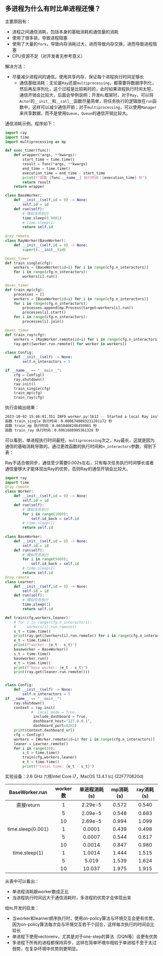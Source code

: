 ## 多进程为什么有时比单进程还慢？

主要原因有：

* 进程之间通信消耗，包括本身的基础消耗和通信量的消耗
* 使用了很多锁，导致进程阻塞
* 使用了大量的`fork`，导致内存消耗过大，进而导致内存交换，进而导致进程阻塞
* CPU资源不足（对开发者无参考意义）

解决方法：
* 尽量减少进程间的通信，使用共享内存，保证每个进程执行时间足够长
  * 通信基础消耗：无论是`Ray`还是`multiprocessing`，都需要将数据序列化，然后再反序列化，这个过程是比较耗时的，此时如果进程执行时间太短，通信开销会比较大，后面会举例说明；开发`RL`框架时，对于`Ray`，可以将`Actor`的`__init__`和`__call__`函数尽量简单，将任务执行的逻辑放在`run`函数中，这样可以减少通信开销；对于`multiprocessing`，可以使用`Manager`来共享数据，而不是使用`Queue`，`Queue`的通信开销比较大。
  

通信消耗示例，程序如下：

```python
import ray
import time
import multiprocessing as mp

def exec_timer(func):
    def wrapper(*args, **kwargs):
        start_time = time.time()
        result = func(*args, **kwargs)
        end_time = time.time()
        execution_time = end_time - start_time
        print(f"函数 {func.__name__} 执行时间：{execution_time} 秒")
        return result
    return wrapper

class BaseWorker:
    def __init__(self,id = 0) -> None:
        self.id = id
    def run(self):
        # 模拟任务执行
        time.sleep(0.0001)
        # time.sleep(1)
        return self.id
    
@ray.remote
class RayWorker(BaseWorker):
    def __init__(self,id = 0) -> None:
        super().__init__(id)

@exec_timer
def train_single(cfg):
    workers = [BaseWorker(id=i) for i in range(cfg.n_interactors)]
    for i in range(cfg.n_interactors):
        workers[i].run()

@exec_timer
def train_mp(cfg):
    processes = []
    workers = [BaseWorker(id=i) for i in range(cfg.n_interactors)]
    for i in range(cfg.n_interactors):
        processes.append(mp.Process(target=workers[i].run))
        processes[i].start()
    for i in range(cfg.n_interactors):
        processes[i].join()

@exec_timer
def train_ray(cfg):
    workers = [RayWorker.remote(id=i) for i in range(cfg.n_interactors)]
    ray.get([worker.run.remote() for worker in workers])

class Config:
    def __init__(self) -> None:
        self.n_interactors = 5

if __name__ == "__main__":
    cfg = Config()
    ray.shutdown()
    ray.init()
    train_single(cfg)
    train_mp(cfg)
    train_ray(cfg)
```

执行会输出结果：
```bash
2023-10-02 15:46:01,351 INFO worker.py:1612 -- Started a local Ray instance. View the dashboard at http://127.0.0.1:8265 
函数 train_single 执行时间：0.0006740093231201172 秒
函数 train_mp 执行时间：0.6658468246459961 秒
函数 train_ray 执行时间：0.6961688995361328 秒
```

可以看到，单进程执行时间最短，`multiprocessing`次之，`Ray`最长，这就是因为通信的基础消耗导致的。通过更改函数的执行时间和`n_interactors`参数，得到下表：



Ray不适合做同步，通信至少需要0.002s左右，只有每次任务执行时间够长或者通信量够大才能体现出Ray的优势，否则Ray的通信开销会比较大。

```python
import ray
import time
@ray.remote
class Worker:
    def __init__(self,id = 0) -> None:
        self.id = id
    def run(self):
        # 模拟任务执行
        for i in range(1000):
            self.id_back = self.id
        # time.sleep(1)
        return self.id
    
class BaseWorker:
    def __init__(self,id = 0) -> None:
        self.id = id
    def run(self):
        # 模拟任务执行
        for i in range(5000):
            self.id_back = self.id
        # time.sleep(1)
        return self.id
@ray.remote
class Learner:
    def __init__(self,id = 0) -> None:
        self.id = id 
    def run(self):
        # 模拟任务执行
        time.sleep(1)
        return self.id

def train(cfg,workers,leaner):
    # for i in range(cfg.n_interactors):
    #     workers[i].run.remote()
    s_t = time.time()
    print(ray.get([workers[i].run.remote() for i in range(cfg.n_interactors)]))
    e_t = time.time()
    print(f"worker: {e_t - s_t}")
    baseworker = BaseWorker()
    s_t = time.time()
    baseworker.run()
    e_t = time.time()
    print(f"base worker: {e_t - s_t}")
    print(ray.get(leaner.run.remote()))


class Config:
    def __init__(self) -> None:
        self.n_interactors = 5
if __name__ == "__main__":
    ray.shutdown()
    context = ray.init(
            #  local_mode = True,
             include_dashboard = True,
             dashboard_host="127.0.0.1",
             dashboard_port=8265)
    print(context.dashboard_url)
    cfg = Config()
    workers = [Worker.remote(id=i) for i in range(cfg.n_interactors)]
    leaner = Learner.remote()
    for i in range(10):
        s_t = time.time()
        train(cfg,workers,leaner)
        e_t = time.time()
        print(f"total time: {e_t - s_t}")
```

实验设备：2.6 GHz 六核Intel Core i7，MacOS 13.4.1 (c) (22F770820d)


|  BaseWorker.run   | worker数 | 单进程消耗(s) | mp消耗(s) | ray消耗(s) |
| :---------------: | :------: | :-----------: | :-------: | :--------: |
|    直接return     |    1     |    2.29e-5    |   0.572   |   0.540    |
|                   |    5     |    2.09e-5    |   0.548   |   0.683    |
|                   |    10    |    2.69e-5    |   0.994   |   1.099    |
| time.sleep(0.001) |    1     |    0.0001     |   0.439   |   0.498    |
|                   |    5     |    0.0007     |   0.544   |   0.617    |
|                   |    10    |    0.0014     |   0.847   |   0.980    |
|   time.sleep(1)   |    1     |    1.0014     |   1.444   |   1.515    |
|                   |    5     |     5.019     |   1.539   |   1.624    |
|                   |    10    |    10.037     |   1.975   |   1.915    |

从表中可以看出：

* 单进程消耗跟worker数成正比
* 当进程执行时间远大于通信消耗时，多进程的优势才会体现出来

给`RL`开发的启发：

* 当worker和learner顺序执行时，使用on-policy算法与环境交互会更有优势，因为on-policy算法每次会与环境交互若干个回合，这样每次执行的时间会比较长
* 单进程下使用vectorenv，尤其是对于one-step的算法（DQN等）会更有优势
* 多进程下所有的进程都保持异步，这样在简单环境中相较于单进程不至于太过弱势，在复杂环境中优势则更明显。
